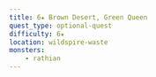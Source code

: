 ```yaml
---
title: 6★ Brown Desert, Green Queen
quest_type: optional-quest
difficulty: 6★
location: wildspire-waste
monsters:
    - rathian
---
```

